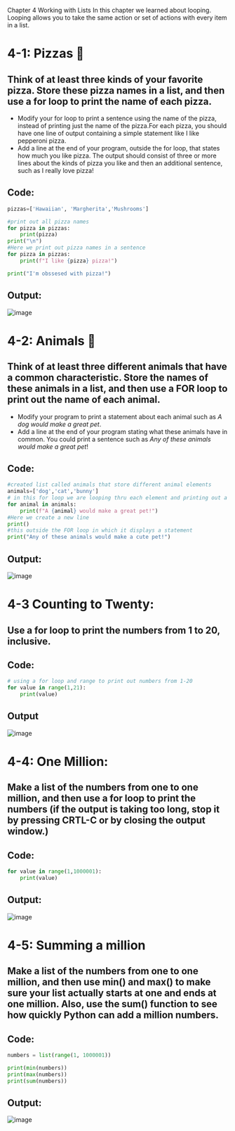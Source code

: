 Chapter 4 Working with Lists
In this chapter we learned about looping. Looping allows you to take the same action or set of actions with every item in a list. 

# 4-1: Pizzas 🍕
## Think of at least three kinds of your favorite pizza. Store these pizza names in a list, and then use a for loop to print the name of each pizza.
* Modify your for loop to print a sentence using the name of the pizza, instead of printing just the name of the pizza.For each pizza, you should have one line of output containing a simple statement like I like pepperoni pizza. 
* Add a line at the end of your program, outside the for loop, that states how much you like pizza. The output should consist of three or more lines about the kinds of pizza you like and then an additional sentence, such as I really love pizza!

## Code:
```python
pizzas=['Hawaiian', 'Margherita','Mushrooms']

#print out all pizza names
for pizza in pizzas:
    print(pizza)
print("\n")
#Here we print out pizza names in a sentence
for pizza in pizzas:
    print(f"I like {pizza} pizza!")

print("I'm obssesed with pizza!")
```
## Output: 
![image](https://github.com/user-attachments/assets/99b2139a-cba4-4f15-a87e-8fb778c4c761)



# 4-2: Animals 🐶
## Think of at least three different animals that have a common characteristic. Store the names of these animals in a list, and then use a FOR loop to print out the name of each animal. 
* Modify your program to print a statement about each animal such as  *A dog would make a great pet*.
* Add a line at the end of your program stating what these animals have in common. You could print a sentence such as *Any of these animals would make a great pet*!
## Code:
```python
#created list called animals that store different animal elements
animals=['dog','cat','bunny']
# in this for loop we are looping thru each element and printing out a statement
for animal in animals:
    print(f"A {animal} would make a great pet!")
#Here we create a new line 
print()
#this outside the FOR loop in which it displays a statement
print("Any of these animals would make a cute pet!")   

```
## Output: 

![image](https://github.com/user-attachments/assets/d6b35436-f24f-4311-a02c-3911c72e80a3)

# 4-3 Counting to Twenty:
## Use a for loop to print the numbers from 1 to 20, inclusive.

## Code:

```python
# using a for loop and range to print out numbers from 1-20
for value in range(1,21):
    print(value)

```
## Output
![image](https://github.com/user-attachments/assets/3daf452d-8ce6-4054-8a38-c9e8b25e05e3)

# 4-4: One Million:
## Make a list of the numbers from one to one million, and then use a for loop to print the numbers (if the output is taking too long, stop it by pressing CRTL-C or by closing the output window.)
## Code:
```python
for value in range(1,1000001):
    print(value)
```
## Output:
![image](https://github.com/user-attachments/assets/72e2bfa2-36f1-40a0-9b8a-212c07b98f7d)



# 4-5: Summing a million
## Make a list of the numbers from one to one million, and then use min() and max() to make sure your list actually starts at one and ends at one million. Also, use the sum() function to see how quickly Python can add a million numbers.
## Code:
``` python
numbers = list(range(1, 1000001))

print(min(numbers))
print(max(numbers))
print(sum(numbers))
```
## Output:
![image](https://github.com/user-attachments/assets/d231da71-88f1-4530-8162-75fbdaa430e0)

